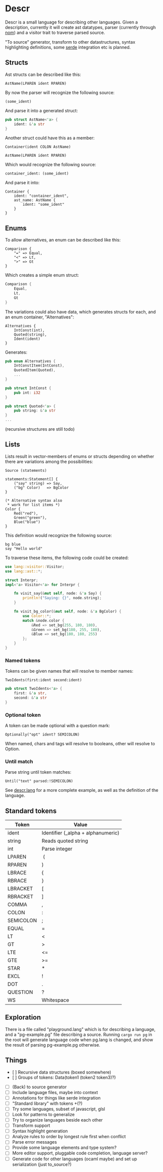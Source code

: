 Descr
=====

Descr is a small language for describing other languages.
Given a description, currently it will create ast datatypes,
parser (currently through [nom](https://github.com/Geal/nom))
and a visitor trait to traverse parsed source.

"To source" generator, transform to other datastructures,
syntax highlighting definitions, some [serde](https://github.com/serde-rs/serde) integration etc
is planned.

Structs
-------
Ast structs can be described like this:
```
AstName(LPAREN ident RPAREN)
```
By now the parser will recognize the following source:
```
(some_ident)
```
And parse it into a generated struct:
```rust
pub struct AstName<'a> {
    ident: &'a str
}
```
Another struct could have this as a member:
```
Container(ident COLON AstName)

AstName(LPAREN ident RPAREN)
```
Which would recognize the following source:
```
container_ident: (some_ident)
```
And parse it into:
```
Container {
    ident: "container_ident",
    ast_name: AstName {
        ident: "some_ident"
    }
}
```

Enums
-----
To allow alternatives, an enum can be described like this:
```
Comparison {
    "=" => Equal,
    "<" => Lt,
    ">" => Gt
}
```
Which creates a simple enum struct:
```rust
Comparison {
    Equal,
    Lt,
    Gt
}
```
The variations could also have data, which generates structs for each,
and an enum container, "Alternatives":
```
Alternatives {
    IntConst(int),
    Quoted(string),
    Ident(ident)
}
```
Generates:
```rust
pub enum Alternatives {
    IntConstItem(IntConst),
    QuotedItem(Quoted),
    ...
}

pub struct IntConst {
    pub int: i32
}

pub struct Quoted<'a> {
    pub string: &'a str
}
...
```
(recursive structures are still todo)

Lists
-----
Lists result in vector-members of enums or structs depending on
whether there are variations among the possibilities:
```
Source (statements)

statements:Statement[] {
    ("say" string) => Say,
    ("bg" Color)   => BgColor
}

(* Alternative syntax also
 * work for list items *)
Color {
    Red("red"),
    Green("green"),
    Blue("blue")
}
```
This definition would recognize the following source:
```
bg blue
say "Hello world"
```
To traverse these items, the following code could be created:
```rust
use lang::visitor::Visitor;
use lang::ast::*;

struct Interpr;
impl<'a> Visitor<'a> for Interpr {

    fn visit_say(&mut self, node: &'a Say) {
        println!("Saying: {}", node.string);
    }

    fn visit_bg_color(&mut self, node: &'a BgColor) {
        use Color::*;
        match &node.color {
            &Red => set_bg(255, 180, 180),
            &Green => set_bg(180, 255, 180),
            &Blue => set_bg(180, 180, 255)
        };
    }
}
```

### Named tokens
Tokens can be given names that will resolve to member names:
```
TwoIdents(first:ident second:ident)
```
```rust
pub struct TwoIdents<'a> {
    first: &'a str,
    second: &'a str
}
```

### Optional token
A token can be made optional with a question mark:
```
Optionally("opt" ident? SEMICOLON)
```
When named, chars and tags will resolve to booleans,
other will resolve to Option.

### Until match
Parse string until token matches:
```
Until("text" parsed:!SEMICOLON)
```

See [descr.lang](https://github.com/goodcodedev/descr/blob/master/descr.lang)
for a more complete example, as well as the definition of the language.

Standard tokens
---------------
Token | Value
---|---
ident | Identifier (_alpha + alphanumeric)
string | Reads quoted string
int | Parse integer
LPAREN | (
RPAREN | )
LBRACE | {
RBRACE | }
LBRACKET | [
RBRACKET | ]
COMMA | ,
COLON | :
SEMICOLON | ;
EQUAL | =
LT | <
GT | >
LTE | <=
GTE | >=
STAR | *
EXCL | !
DOT | .
QUESTION | ?
WS | Whitespace

Exploration
-----------
There is a file called "playground.lang" which is for describing
a language, and a "pg-example.pg" file describing a source.
Running ```cargo run pg``` in the root will generate language
code when pg.lang is changed, and show the result of parsing
pg-example.pg otherwise.

Things
------
- [ ] Recursive data structures (boxed somewhere)
- [ ] Groups of tokens: Data(token1 (token2 token3)?)
- [ ] (Back) to source generator
- [ ] Include language files, maybe into context
- [ ] Annotations for things like serde integration
- [ ] "Standard library" with tokens +(?)
- [ ] Try some languages, subset of javascript, glsl
- [ ] Look for patterns to generalize
- [ ] Try to organize languages beside each other
- [ ] Transform support
- [ ] Syntax highlight generation
- [ ] Analyze rules to order by longest rule first when conflict
- [ ] Parse error messages
- [ ] Provide some language elements and type system?
- [ ] More editor support, pluggable code completion, language server?
- [ ] Generate code for other languages (ocaml maybe) and set up serialization (just to_source?)